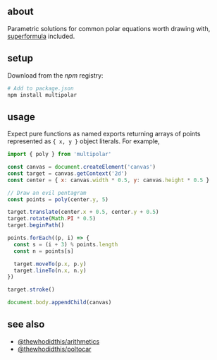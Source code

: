 ## about

Parametric solutions for common polar equations worth drawing with, [superformula](https://en.wikipedia.org/wiki/Superformula) included.

## setup

Download from the _npm_ registry:

```sh
# Add to package.json
npm install multipolar
```

## usage

Expect pure functions as named exports returning arrays of points represented as `{ x, y }` object literals. For example,

```js
import { poly } from 'multipolar'

const canvas = document.createElement('canvas')
const target = canvas.getContext('2d')
const center = { x: canvas.width * 0.5, y: canvas.height * 0.5 }

// Draw an evil pentagram
const points = poly(center.y, 5)

target.translate(center.x + 0.5, center.y + 0.5)
target.rotate(Math.PI * 0.5)
target.beginPath()

points.forEach((p, i) => {
  const s = (i + 3) % points.length
  const n = points[s]

  target.moveTo(p.x, p.y)
  target.lineTo(n.x, n.y)
})

target.stroke()

document.body.appendChild(canvas)
```

## see also

- [@thewhodidthis/arithmetics](https://github.com/thewhodidthis/arithmetics)
- [@thewhodidthis/poltocar](https://github.com/thewhodidthis/poltocar)
